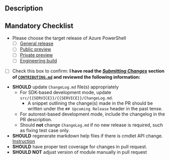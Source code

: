 <!-- DO NOT DELETE THIS TEMPLATE -->

## Description

<!-- Please add a brief description of the changes made in this PR. If you have an ongoing or finished cmdlet design, please paste the link below. -->

## Mandatory Checklist

- Please choose the target release of Azure PowerShell
  - [ ] [General release](../blob/main/CONTRIBUTING.md#target-release-types)
  - [ ] [Public preview](../blob/main/CONTRIBUTING.md#target-release-types)
  - [ ] [Private preview](../blob/main/CONTRIBUTING.md#target-release-types)
  - [ ] [Engineering build](../blob/main/CONTRIBUTING.md#target-release-types)

- [ ] Check this box to confirm: **I have read the [_Submitting Changes_](../blob/main/CONTRIBUTING.md#submitting-changes) section of [`CONTRIBUTING.md`](../blob/main/CONTRIBUTING.md) and reviewed the following information:**

* **SHOULD** update `ChangeLog.md` file(s) appropriately
    * For SDK-based development mode, update `src/{{SERVICE}}/{{SERVICE}}/ChangeLog.md`.
        * A snippet outlining the change(s) made in the PR should be written under the `## Upcoming Release` header in the past tense. 
    * For autorest-based development mode, include the changelog in the PR description.
    * Should **not** change `ChangeLog.md` if no new release is required, such as fixing test case only.
* **SHOULD** regenerate markdown help files if there is cmdlet API change. [Instruction](../blob/main/documentation/development-docs/help-generation.md#updating-all-markdown-files-in-a-module)
* **SHOULD** have proper test coverage for changes in pull request.
* **SHOULD NOT** adjust version of module manually in pull request
